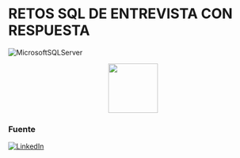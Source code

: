 <h1>RETOS SQL DE ENTREVISTA CON RESPUESTA</h1>

![MicrosoftSQLServer](https://img.shields.io/badge/Microsoft%20SQL%20Sever-CC2927?style=for-the-badge&logo=microsoft%20sql%20server&logoColor=white)

<div id="header" align="center">
  <img src="https://media.giphy.com/media/M9gbBd9nbDrOTu1Mqx/giphy.gif" width="100"/>
</div>

<h3>Fuente</h1>

<a href='https://www.linkedin.com/in/im-nsk/'>
  
![LinkedIn](https://img.shields.io/badge/linkedin-%230077B5.svg?style=for-the-badge&logo=linkedin&logoColor=white)
</a>
